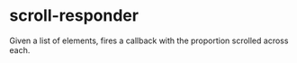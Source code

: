 # scroll-responder
Given a list of elements, fires a callback with the proportion scrolled across each.
